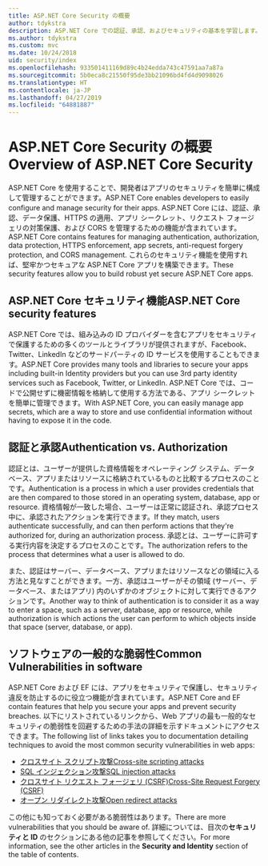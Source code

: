 ```yaml
---
title: ASP.NET Core Security の概要
author: tdykstra
description: ASP.NET Core での認証、承認、およびセキュリティの基本を学習します。
ms.author: tdykstra
ms.custom: mvc
ms.date: 10/24/2018
uid: security/index
ms.openlocfilehash: 933501411169d89c4b24edda743c47591aa7a87a
ms.sourcegitcommit: 5b0eca8c21550f95de3bb21096bd4fd4d9098026
ms.translationtype: HT
ms.contentlocale: ja-JP
ms.lasthandoff: 04/27/2019
ms.locfileid: "64881887"
---
```

# <a name="overview-of-aspnet-core-security"></a><span data-ttu-id="8b87b-103">ASP.NET Core Security の概要</span><span class="sxs-lookup"><span data-stu-id="8b87b-103">Overview of ASP.NET Core Security</span></span>

<span data-ttu-id="8b87b-104">ASP.NET Core を使用することで、開発者はアプリのセキュリティを簡単に構成して管理することができます。</span><span class="sxs-lookup"><span data-stu-id="8b87b-104">ASP.NET Core enables developers to easily configure and manage security for their apps.</span></span> <span data-ttu-id="8b87b-105">ASP.NET Core には、認証、承認、データ保護、HTTPS の適用、アプリ シークレット、リクエスト フォージェリの対策保護、および CORS を管理するための機能が含まれています。</span><span class="sxs-lookup"><span data-stu-id="8b87b-105">ASP.NET Core contains features for managing authentication, authorization, data protection, HTTPS enforcement, app secrets, anti-request forgery protection, and CORS management.</span></span> <span data-ttu-id="8b87b-106">これらのセキュリティ機能を使用すれば、堅牢かつセキュアな ASP.NET Core アプリを構築できます。</span><span class="sxs-lookup"><span data-stu-id="8b87b-106">These security features allow you to build robust yet secure ASP.NET Core apps.</span></span>

## <a name="aspnet-core-security-features"></a><span data-ttu-id="8b87b-107">ASP.NET Core セキュリティ機能</span><span class="sxs-lookup"><span data-stu-id="8b87b-107">ASP.NET Core security features</span></span>

<span data-ttu-id="8b87b-108">ASP.NET Core では、組み込みの ID プロバイダーを含むアプリをセキュリティで保護するための多くのツールとライブラリが提供されますが、Facebook、Twitter、LinkedIn などのサードパーティの ID サービスを使用することもできます。</span><span class="sxs-lookup"><span data-stu-id="8b87b-108">ASP.NET Core provides many tools and libraries to secure your apps including built-in Identity providers but you can use 3rd party identity services such as Facebook, Twitter, or LinkedIn.</span></span> <span data-ttu-id="8b87b-109">ASP.NET Core では、コードで公開せずに機密情報を格納して使用する方法である、アプリ シークレットを簡単に管理できます。</span><span class="sxs-lookup"><span data-stu-id="8b87b-109">With ASP.NET Core, you can easily manage app secrets, which are a way to store and use confidential information without having to expose it in the code.</span></span>

## <a name="authentication-vs-authorization"></a><span data-ttu-id="8b87b-110">認証と承認</span><span class="sxs-lookup"><span data-stu-id="8b87b-110">Authentication vs. Authorization</span></span>

<span data-ttu-id="8b87b-111">認証とは、ユーザーが提供した資格情報をオペレーティング システム、データベース、アプリまたはリソースに格納されているものと比較するプロセスのことです。</span><span class="sxs-lookup"><span data-stu-id="8b87b-111">Authentication is a process in which a user provides credentials that are then compared to those stored in an operating system, database, app or resource.</span></span> <span data-ttu-id="8b87b-112">資格情報が一致した場合、ユーザーは正常に認証され、承認プロセス中に、承認されたアクションを実行できます。</span><span class="sxs-lookup"><span data-stu-id="8b87b-112">If they match, users authenticate successfully, and can then perform actions that they're authorized for, during an authorization process.</span></span> <span data-ttu-id="8b87b-113">承認とは、ユーザーに許可する実行内容を決定するプロセスのことです。</span><span class="sxs-lookup"><span data-stu-id="8b87b-113">The authorization refers to the process that determines what a user is allowed to do.</span></span>

<span data-ttu-id="8b87b-114">また、認証はサーバー、データベース、アプリまたはリソースなどの領域に入る方法と見なすことができます。一方、承認はユーザーがその領域 (サーバー、データベース、またはアプリ) 内のいずかのオブジェクトに対して実行できるアクションです。</span><span class="sxs-lookup"><span data-stu-id="8b87b-114">Another way to think of authentication is to consider it as a way to enter a space, such as a server, database, app or resource, while authorization is which actions the user can perform to which objects inside that space (server, database, or app).</span></span>

## <a name="common-vulnerabilities-in-software"></a><span data-ttu-id="8b87b-115">ソフトウェアの一般的な脆弱性</span><span class="sxs-lookup"><span data-stu-id="8b87b-115">Common Vulnerabilities in software</span></span>

<span data-ttu-id="8b87b-116">ASP.NET Core および EF には、アプリをセキュリティで保護し、セキュリティ違反を防止するのに役立つ機能が含まれています。</span><span class="sxs-lookup"><span data-stu-id="8b87b-116">ASP.NET Core and EF contain features that help you secure your apps and prevent security breaches.</span></span> <span data-ttu-id="8b87b-117">以下にリストされているリンクから、Web アプリの最も一般的なセキュリティの脆弱性を回避するための手法の詳細を示すドキュメントにアクセスできます。</span><span class="sxs-lookup"><span data-stu-id="8b87b-117">The following list of links takes you to documentation detailing techniques to avoid the most common security vulnerabilities in web apps:</span></span>

* [<span data-ttu-id="8b87b-118">クロスサイト スクリプト攻撃</span><span class="sxs-lookup"><span data-stu-id="8b87b-118">Cross-site scripting attacks</span></span>](xref:security/cross-site-scripting)
* [<span data-ttu-id="8b87b-119">SQL インジェクション攻撃</span><span class="sxs-lookup"><span data-stu-id="8b87b-119">SQL injection attacks</span></span>](/ef/core/querying/raw-sql)
* [<span data-ttu-id="8b87b-120">クロスサイト リクエスト フォージェリ (CSRF)</span><span class="sxs-lookup"><span data-stu-id="8b87b-120">Cross-Site Request Forgery (CSRF)</span></span>](xref:security/anti-request-forgery)
* [<span data-ttu-id="8b87b-121">オープン リダイレクト攻撃</span><span class="sxs-lookup"><span data-stu-id="8b87b-121">Open redirect attacks</span></span>](xref:security/preventing-open-redirects)

<span data-ttu-id="8b87b-122">この他にも知っておく必要がある脆弱性はあります。</span><span class="sxs-lookup"><span data-stu-id="8b87b-122">There are more vulnerabilities that you should be aware of.</span></span> <span data-ttu-id="8b87b-123">詳細については、目次の**セキュリティと ID** のセクションにある他の記事を参照してください。</span><span class="sxs-lookup"><span data-stu-id="8b87b-123">For more information, see the other articles in the **Security and Identity** section of the table of contents.</span></span>
